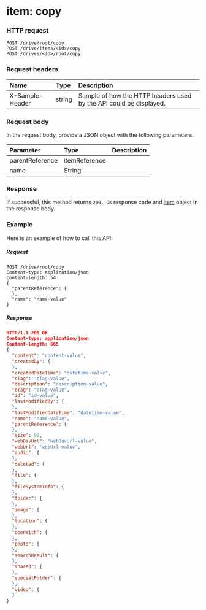 # item: copy


### HTTP request
```http
POST /drive/root/copy
POST /drive/items/<id>/copy
POST /drives/<id>/root/copy

```
### Request headers
| Name       | Type | Description|
|:---------------|:--------|:----------|
| X-Sample-Header  | string  | Sample of how the HTTP headers used by the API could be displayed.|

### Request body
In the request body, provide a JSON object with the following parameters.

| Parameter	   | Type	|Description|
|:---------------|:--------|:----------|
|parentReference|itemReference||
|name|String||

### Response
If successful, this method returns `200, OK` response code and [item](../resources/item.md) object in the response body.

### Example
Here is an example of how to call this API.
##### Request
```http
POST /drive/root/copy
Content-type: application/json
Content-length: 54
{
  "parentReference": {
  },
  "name": "name-value"
}
```
##### Response
```json
HTTP/1.1 200 OK
Content-type: application/json
Content-length: 665
{
  "content": "content-value",
  "createdBy": {
  },
  "createdDateTime": "datetime-value",
  "cTag": "cTag-value",
  "description": "description-value",
  "eTag": "eTag-value",
  "id": "id-value",
  "lastModifiedBy": {
  },
  "lastModifiedDateTime": "datetime-value",
  "name": "name-value",
  "parentReference": {
  },
  "size": 99,
  "webDavUrl": "webDavUrl-value",
  "webUrl": "webUrl-value",
  "audio": {
  },
  "deleted": {
  },
  "file": {
  },
  "fileSystemInfo": {
  },
  "folder": {
  },
  "image": {
  },
  "location": {
  },
  "openWith": {
  },
  "photo": {
  },
  "searchResult": {
  },
  "shared": {
  },
  "specialFolder": {
  },
  "video": {
  }
}
```

<!-- uuid: da0a6458-402d-47a3-98e0-ade0ff4abfc2
2015-10-12 23:28:11 UTC -->